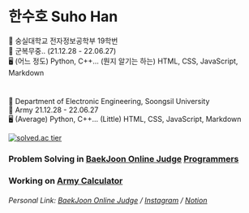 # 한수호 Suho Han  


🏫 숭실대학교 전자정보공학부 19학번  
💂 군복무중.. (21.12.28 - 22.06.27)  
🖥️ (어느 정도) Python, C++... (뭔지 알기는 하는) HTML, CSS, JavaScript, Markdown
#


🏫 Department of Electronic Engineering, Soongsil University  
💂 Army 21.12.28 - 22.06.27  
🖥️ (Average) Python, C++... (Little) HTML, CSS, JavaScript, Markdown

[![solved.ac tier](http://mazassumnida.wtf/api/generate_badge?boj=hansuho36eie)](https://solved.ac/profile/hansuho36eie)

### Problem Solving in [BaekJoon Online Judge](https://www.acmicpc.net/) [Programmers](https://www.programmers.co.kr)
### Working on [Army Calculator](https://github.com/unbroken2650/army-calculator)


###### Personal Link: [BaekJoon Online Judge](https://www.acmicpc.net/user/hansuho36eie) / [Instagram](https://www.instagram.com/suho_hn) / [Notion](https://unbroken2650.notion.site/Python-Baekjoon-862515fd399443398bdc37cc810ea121)
